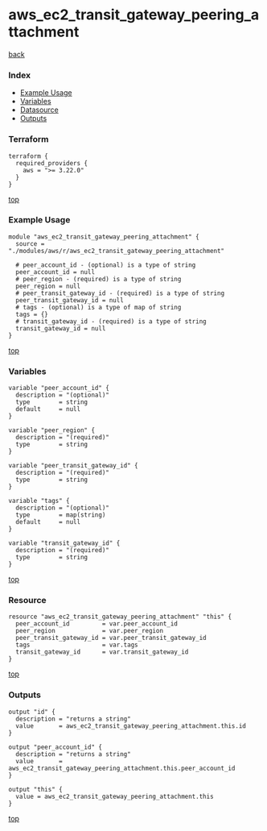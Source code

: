 # aws_ec2_transit_gateway_peering_attachment

[back](../aws.md)

### Index

- [Example Usage](#example-usage)
- [Variables](#variables)
- [Datasource](#datasource)
- [Outputs](#outputs)

### Terraform

```hcl
terraform {
  required_providers {
    aws = ">= 3.22.0"
  }
}
```

[top](#index)

### Example Usage

```hcl
module "aws_ec2_transit_gateway_peering_attachment" {
  source = "./modules/aws/r/aws_ec2_transit_gateway_peering_attachment"

  # peer_account_id - (optional) is a type of string
  peer_account_id = null
  # peer_region - (required) is a type of string
  peer_region = null
  # peer_transit_gateway_id - (required) is a type of string
  peer_transit_gateway_id = null
  # tags - (optional) is a type of map of string
  tags = {}
  # transit_gateway_id - (required) is a type of string
  transit_gateway_id = null
}
```

[top](#index)

### Variables

```hcl
variable "peer_account_id" {
  description = "(optional)"
  type        = string
  default     = null
}

variable "peer_region" {
  description = "(required)"
  type        = string
}

variable "peer_transit_gateway_id" {
  description = "(required)"
  type        = string
}

variable "tags" {
  description = "(optional)"
  type        = map(string)
  default     = null
}

variable "transit_gateway_id" {
  description = "(required)"
  type        = string
}
```

[top](#index)

### Resource

```hcl
resource "aws_ec2_transit_gateway_peering_attachment" "this" {
  peer_account_id         = var.peer_account_id
  peer_region             = var.peer_region
  peer_transit_gateway_id = var.peer_transit_gateway_id
  tags                    = var.tags
  transit_gateway_id      = var.transit_gateway_id
}
```

[top](#index)

### Outputs

```hcl
output "id" {
  description = "returns a string"
  value       = aws_ec2_transit_gateway_peering_attachment.this.id
}

output "peer_account_id" {
  description = "returns a string"
  value       = aws_ec2_transit_gateway_peering_attachment.this.peer_account_id
}

output "this" {
  value = aws_ec2_transit_gateway_peering_attachment.this
}
```

[top](#index)